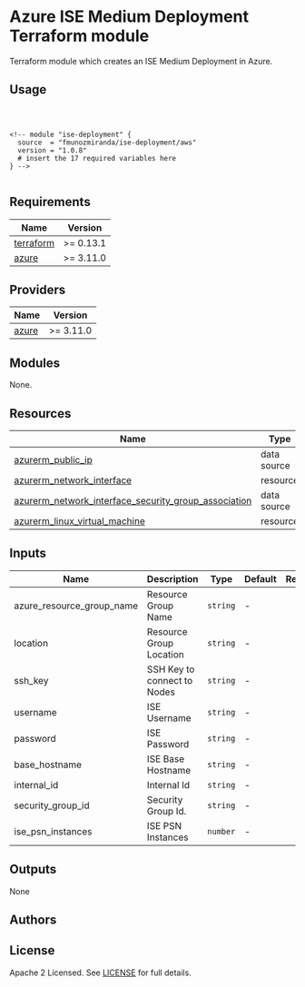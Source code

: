 # Azure ISE Medium Deployment Terraform module

Terraform module which creates an ISE Medium Deployment in Azure.

## Usage

```hcl



<!-- module "ise-deployment" {
  source  = "fmunozmiranda/ise-deployment/aws"
  version = "1.0.8"
  # insert the 17 required variables here
} -->


```

## Requirements

| Name | Version |
|------|---------|
| <a name="requirement_terraform"></a> [terraform](#requirement\_terraform) | >= 0.13.1 |
| <a name="requirement_azure"></a> [azure](#requirement\_azure) | >= 3.11.0 |

## Providers

| Name | Version |
|------|---------|
| <a name="requirement_azure"></a> [azure](#requirement\_azure) | >= 3.11.0 |

## Modules
None.

## Resources

| Name | Type |
|------|------|
| [azurerm_public_ip](https://registry.terraform.io/providers/hashicorp/aws/latest/docs/data-sources/subnet) | data source |
| [azurerm_network_interface](https://registry.terraform.io/providers/hashicorp/aws/latest/docs/data-sources/security_group) | resource |
| [azurerm_network_interface_security_group_association](https://registry.terraform.io/providers/hashicorp/aws/latest/docs/data-sources/security_group) | data source |
| [azurerm_linux_virtual_machine](https://registry.terraform.io/providers/hashicorp/aws/latest/docs/data-sources/security_group) | resource |

## Inputs

| Name | Description | Type | Default | Required |
|------|-------------|------|---------|:--------:|
|azure_resource_group_name| Resource Group Name | `string` | - | yes|
|location| Resource Group Location | `string` | - | yes |
|ssh_key| SSH Key to connect to Nodes | `string` | - | yes |
|username| ISE Username | `string` | - | yes |
|password| ISE Password | `string` | - | yes |
|base_hostname| ISE Base Hostname | `string` | - | yes |
|internal_id| Internal Id | `string` | - | yes |
|security_group_id| Security Group Id. | `string` | - | yes |
| ise_psn_instances | ISE PSN Instances | `number` | - | yes |

## Outputs

None


## Authors



## License

Apache 2 Licensed. See [LICENSE]() for full details.